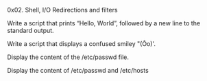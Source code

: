 0x02. Shell, I/O Redirections and filters

Write a script that prints “Hello, World”, followed by a new line to the standard output.

Write a script that displays a confused smiley "(Ôo)'.

Display the content of the /etc/passwd file.

Display the content of /etc/passwd and /etc/hosts

